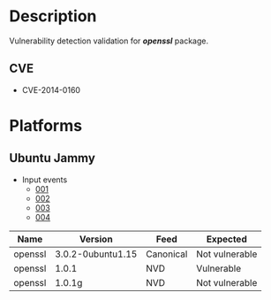 # Description

Vulnerability detection validation for **_openssl_** package.

## CVE

- CVE-2014-0160

# Platforms

## Ubuntu Jammy

- Input events
  - [001](input_001.json)
  - [002](input_002.json)
  - [003](input_003.json)
  - [004](input_004.json)

| Name      | Version           | Feed      | Expected       |
|-----------|-------------------|-----------|----------------|
| openssl   | 3.0.2-0ubuntu1.15 | Canonical | Not vulnerable |
| openssl   | 1.0.1             | NVD       | Vulnerable     |
| openssl   | 1.0.1g            | NVD       | Not vulnerable |
